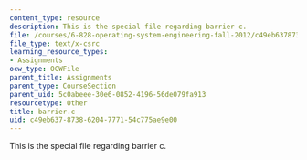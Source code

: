 ```yaml
---
content_type: resource
description: This is the special file regarding barrier c.
file: /courses/6-828-operating-system-engineering-fall-2012/c49eb63787386204777154c775ae9e00_barrier.c
file_type: text/x-csrc
learning_resource_types:
- Assignments
ocw_type: OCWFile
parent_title: Assignments
parent_type: CourseSection
parent_uid: 5c0abeee-30e6-0852-4196-56de079fa913
resourcetype: Other
title: barrier.c
uid: c49eb637-8738-6204-7771-54c775ae9e00
---
```

This is the special file regarding barrier c.

